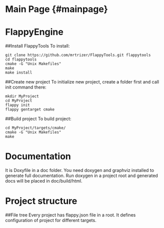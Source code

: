 Main Page {#mainpage}
=========
# FlappyEngine
##Install FlappyTools
To install:

	git clone https://github.com/mrtrizer/FlappyTools.git flappytools
	cd flappytools
	cmake -G "Unix Makefiles"
	make
	make install

##Create new project
To initialize new project, create a folder first and call init command there:

	mkdir MyProject
	cd MyProject
	flappy init
	flappy gentarget cmake

##Build project
To build project:

	cd MyProject/targets/cmake/
	cmake -G "Unix Makefiles"
	make

# Documentation
It is Doxyfile in a doc folder. You need doxygen and graphviz installed to generate full documentation. Run doxygen in a project root and generated docs will be placed in doc/build/html.

# Project structure
##File tree
Every project has flappy.json file in a root. It defines configuration of project for different targets.
